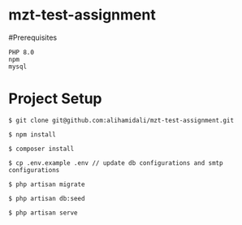 # mzt-test-assignment

#Prerequisites

```
PHP 8.0
npm
mysql
```

# Project Setup

```
$ git clone git@github.com:alihamidali/mzt-test-assignment.git

$ npm install

$ composer install

$ cp .env.example .env // update db configurations and smtp configurations

$ php artisan migrate

$ php artisan db:seed

$ php artisan serve
```